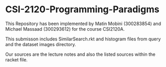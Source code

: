 # CSI-2120-Programming-Paradigms

This Repository has been implemented by Matin Mobini (300283854) and Michael Massaad (300293612) for the course CSI2120A.


This submisson includes SimilarSearch.rkt and histogram files from query and the dataset images directory.

Our sources are the lecture notes and also the listed sources within the racket file.